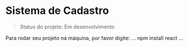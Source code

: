 <h1>Sistema de Cadastro</h1>

>Status do projeto: Em desenvolvimento

Para rodar seu projeto na máquina, por favor digite:
...
npm install react
...
